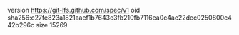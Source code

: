version https://git-lfs.github.com/spec/v1
oid sha256:c27fe823a1821aaef1b7643e3fb210fb7116ea0c4ae22dec0250800c442b296c
size 15269
